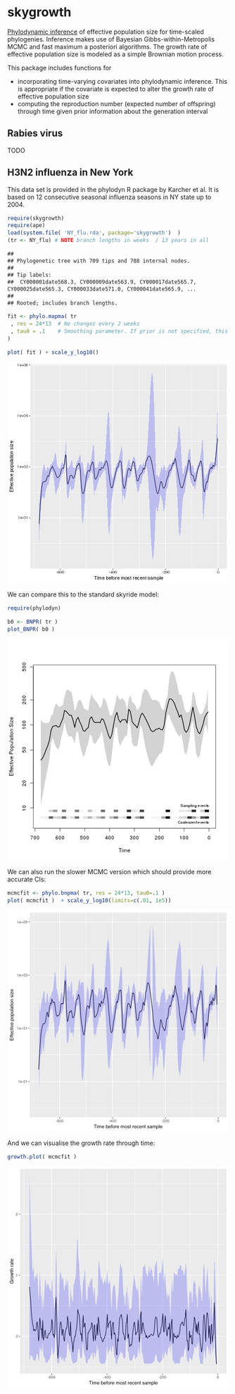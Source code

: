 # skygrowth

[Phylodynamic inference](http://journals.plos.org/ploscompbiol/article?id=10.1371/journal.pcbi.1002947)  of effective population size for time-scaled phylogenies. Inference makes use of Bayesian Gibbs-within-Metropolis MCMC and fast maximum a posteriori algorithms. The growth rate of effective population size is modeled as a simple Brownian motion process. 

This package includes functions for
* incorporating time-varying covariates into phylodynamic inference. This is appropriate if the covariate is expected to alter the growth rate of effective population size
* computing the reproduction number (expected number of offspring) through time given prior information about the generation interval

## Rabies virus
TODO

## H3N2 influenza in New York
This data set is provided in the phylodyn R package by Karcher et al. 
It is based on 12 consecutive seasonal influenza seasons in NY state up to 2004. 

```r
require(skygrowth)
require(ape)
load(system.file( 'NY_flu.rda', package='skygrowth')  )
(tr <- NY_flu) # NOTE branch lengths in weeks  / 13 years in all
```

```
## 
## Phylogenetic tree with 709 tips and 708 internal nodes.
## 
## Tip labels:
## 	CY000001date568.3, CY000009date563.9, CY000017date565.7, CY000025date565.3, CY000033date571.0, CY000041date565.9, ...
## 
## Rooted; includes branch lengths.
```

```r
fit <- phylo.mapma( tr 
 , res = 24*13  # Ne changes every 2 weeks
 , tau0 = .1    # Smoothing parameter. If prior is not specified, this will also set the scale of the prior
)
```

```r
plot( fit ) + scale_y_log10()
```

![plot of chunk unnamed-chunk-1](figure/unnamed-chunk-1-1.png)

We can compare this to the standard skyride model: 

```r
require(phylodyn)
```
```r
b0 <- BNPR( tr )
plot_BNPR( b0 )
```

![plot of chunk unnamed-chunk-2](figure/unnamed-chunk-2-1.png)

We can also run the slower MCMC version which should provide more accurate CIs:
```r
mcmcfit <- phylo.bnpma( tr, res = 24*13, tau0=.1 )
plot( mcmcfit )  + scale_y_log10(limits=c(.01, 1e5))
```

![](figure/nyflu_mcmcfit2.png)

And we can visualise the growth rate through time:
```r
growth.plot( mcmcfit )
```

![](figure/nyflu_growth2.png)
